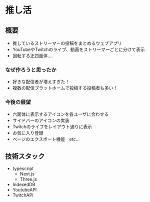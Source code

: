 # 推し活
## 概要
- 推しているストリーマーの投稿をまとめるウェブアプリ
- YouTubeやTwitchのライブ、動画をストリーマーごとに分けて表示
- 回転する正四面体....

### なぜ作ろうと思ったか
- 好きな配信者が増えすぎた！
- 複数の配信プラットホームで投稿する投稿者も多い！

### 今後の展望
- 六面体に表示するアイコンを各ユーザに合わせる
- サイドバーのアイコンの実装
- Twitchのライブをレイアウト通りに表示
- お気に入り登録
- ページのエクスポート機能　etc...
## 技術スタック
- typescript
  - Next.js
  - Three.js
- IndexedDB
- YoutubeAPI
- TwitchAPI

## 
